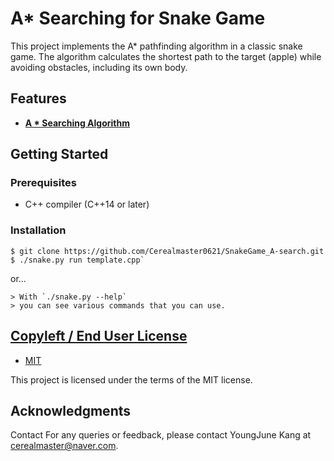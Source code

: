 # A* Searching for Snake Game

This project implements the A* pathfinding algorithm in a classic snake game. The algorithm calculates the shortest path to the target (apple) while avoiding obstacles, including its own body.

## Features

- **[A * Searching Algorithm](https://en.wikipedia.org/wiki/A*_search_algorithm)**

## Getting Started

### Prerequisites

- C++ compiler (C++14 or later)

### Installation

```
$ git clone https://github.com/Cerealmaster0621/SnakeGame_A-search.git
$ ./snake.py run template.cpp`

```
or...
```
> With `./snake.py --help` 
> you can see various commands that you can use.
```

## [Copyleft / End User License](https://github.com/Cerealmaster0621/SnakeGame_A-search.git#copyleft--end-user-license)

-   [MIT](https://github.com/Cerealmaster0621/SnakeGame_A-search.git/blob/master/license.md)

This project is licensed under the terms of the MIT license.

## Acknowledgments  
Contact For any queries or feedback, please contact YoungJune Kang at cerealmaster@naver.com. 
